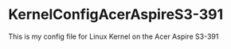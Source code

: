 KernelConfigAcerAspireS3-391
============================

This is my config file for Linux Kernel on the Acer Aspire S3-391
